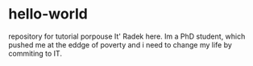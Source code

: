 # hello-world
repository for tutorial porpouse 
It' Radek here. Im a PhD student, which pushed me at the eddge of poverty and i need to change my life by commiting to IT. 
